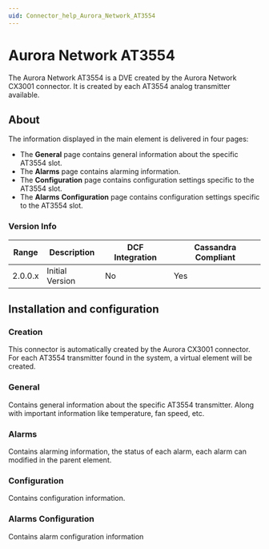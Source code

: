 ```yaml
---
uid: Connector_help_Aurora_Network_AT3554
---
```


# Aurora Network AT3554

The Aurora Network AT3554 is a DVE created by the Aurora Network CX3001 connector. It is created by each AT3554 analog transmitter available.

## About

The information displayed in the main element is delivered in four pages:

- The **General** page contains general information about the specific AT3554 slot.
- The **Alarms** page contains alarming information.
- The **Configuration** page contains configuration settings specific to the AT3554 slot.
- The **Alarms** **Configuration** page contains configuration settings specific to the AT3554 slot.

### Version Info

| Range | Description | DCF Integration | Cassandra Compliant |
|------------------|-----------------|---------------------|-------------------------|
| 2.0.0.x          | Initial Version | No                  | Yes                     |

## Installation and configuration

### Creation

This connector is automatically created by the Aurora CX3001 connector. For each AT3554 transmitter found in the system, a virtual element will be created.

### General

Contains general information about the specific AT3554 transmitter. Along with important information like temperature, fan speed, etc.

### Alarms

Contains alarming information, the status of each alarm, each alarm can modified in the parent element.

### Configuration

Contains configuration information.

### Alarms Configuration

Contains alarm configuration information

